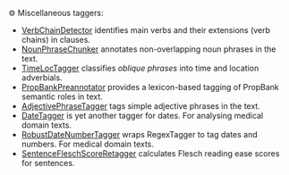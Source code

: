 ⚙️ Miscellaneous taggers:

* [VerbChainDetector](01_verb_chain_detector.ipynb) identifies main verbs and their extensions (verb chains) in clauses.
* [NounPhraseChunker](02_noun_phrase_chunker.ipynb) annotates non-overlapping noun phrases in the text.
* [TimeLocTagger](03_time_and_location_adverbials.ipynb) classifies _oblique phrases_ into time and location adverbials.
* [PropBankPreannotator](04_propbank_semantic_roles_preannotation.ipynb) provides a lexicon-based tagging of PropBank semantic roles in text.
* [AdjectivePhraseTagger](adjective_phrase_tagger.ipynb) tags simple adjective phrases in the text.
* [DateTagger](date_tagger.ipynb) is yet another tagger for dates. For analysing medical domain texts.
* [RobustDateNumberTagger](measurement_tagging.ipynb) wraps RegexTagger to tag dates and numbers. For medical domain texts.
* [SentenceFleschScoreRetagger](flesch_reading_ease_retagger.ipynb) calculates Flesch reading ease scores for sentences.
